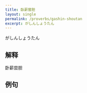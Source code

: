 ```yaml
---
title: 臥薪嘗胆
layout: single
permalink: /proverbs/gashin-shoutan
excerpt: がしんしょうたん
---
```


がしんしょうたん

## 解释

卧薪尝胆

## 例句

